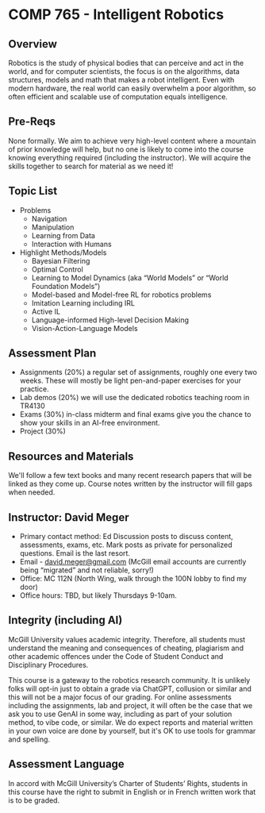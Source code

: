 # COMP 765 - Intelligent Robotics

## Overview 
Robotics is the study of physical bodies that can perceive and act in the world, and for computer scientists, the focus is on the algorithms, data structures, models and math that makes a robot intelligent. Even with modern hardware, the real world can easily overwhelm a poor algorithm, so often efficient and scalable use of computation equals intelligence.

## Pre-Reqs
None formally. We aim to achieve very high-level content where a mountain of prior knowledge will help, but no one is likely to come into the course knowing everything required (including the instructor). We will acquire the skills together to search for material as we need it!

## Topic List
- Problems
  - Navigation
  - Manipulation
  - Learning from Data
  - Interaction with Humans
- Highlight Methods/Models
  - Bayesian Filtering
  - Optimal Control
  - Learning to Model Dynamics (aka “World Models” or “World Foundation Models”)
  - Model-based and Model-free RL for robotics problems
  - Imitation Learning including IRL
  - Active IL
  - Language-informed High-level Decision Making
  - Vision-Action-Language Models

## Assessment Plan
- Assignments (20%) a regular set of assignments, roughly one every two weeks. These will mostly be light pen-and-paper exercises for your practice.
- Lab demos (20%) we will use the dedicated robotics teaching room in TR4130
- Exams (30%) in-class midterm and final exams give you the chance to show your skills in an AI-free environment.
- Project (30%)

## Resources and Materials
We'll follow a few text books and many recent research papers that will be linked as they come up. Course notes written by the instructor will fill gaps when needed.

## Instructor: David Meger
- Primary contact method: Ed Discussion posts to discuss content, assessments, exams, etc. Mark posts as private for personalized questions. Email is the last resort.
- Email - david.meger@gmail.com (McGill email accounts are currently being “migrated” and not reliable, sorry!)
- Office: MC 112N (North Wing, walk through the 100N lobby to find my door)
- Office hours: TBD, but likely Thursdays 9-10am.

## Integrity (including AI)
McGill University values academic integrity. Therefore, all students must understand the meaning and consequences of cheating, plagiarism and other academic offences under the Code of Student Conduct and Disciplinary Procedures.

This course is a gateway to the robotics research community. It is unlikely folks will opt-in just to obtain a grade via ChatGPT, collusion or similar and this will not be a major focus of our grading. For online assessments including the assignments, lab and project, it will often be the case that we ask you to use GenAI in some way, including as part of your solution method, to vibe code, or similar. We do expect reports and material written in your own voice are done by yourself, but it's OK to use tools for grammar and spelling.

## Assessment Language
In accord with McGill University’s Charter of Students’ Rights, students in this course have the right to submit in English or in French written work that is to be graded.
